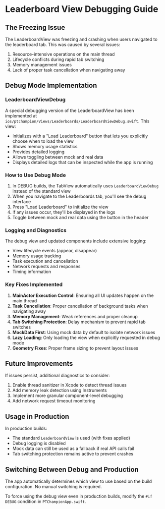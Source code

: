 # Leaderboard View Debugging Guide

## The Freezing Issue

The LeaderboardView was freezing and crashing when users navigated to the leaderboard tab. This was caused by several issues:

1. Resource-intensive operations on the main thread
2. Lifecycle conflicts during rapid tab switching 
3. Memory management issues
4. Lack of proper task cancellation when navigating away

## Debug Mode Implementation

### LeaderboardViewDebug

A special debugging version of the LeaderboardView has been implemented at `ios/ptchampion/Views/Leaderboards/LeaderboardViewDebug.swift`. This view:

- Initializes with a "Load Leaderboard" button that lets you explicitly choose when to load the view
- Shows memory usage statistics
- Provides detailed logging
- Allows toggling between mock and real data
- Displays detailed logs that can be inspected while the app is running

### How to Use Debug Mode

1. In DEBUG builds, the TabView automatically uses `LeaderboardViewDebug` instead of the standard view
2. When you navigate to the Leaderboards tab, you'll see the debug interface
3. Press "Load Leaderboard" to initialize the view
4. If any issues occur, they'll be displayed in the logs
5. Toggle between mock and real data using the button in the header

### Logging and Diagnostics

The debug view and updated components include extensive logging:

- View lifecycle events (appear, disappear)
- Memory usage tracking
- Task execution and cancellation
- Network requests and responses
- Timing information

### Key Fixes Implemented

1. **MainActor Execution Control**: Ensuring all UI updates happen on the main thread
2. **Task Cancellation**: Proper cancellation of background tasks when navigating away
3. **Memory Management**: Weak references and proper cleanup
4. **Tab Switching Protection**: Delay mechanism to prevent rapid tab switches
5. **MockData First**: Using mock data by default to isolate network issues
6. **Lazy Loading**: Only loading the view when explicitly requested in debug mode
7. **Geometry Fixes**: Proper frame sizing to prevent layout issues

## Future Improvements

If issues persist, additional diagnostics to consider:

1. Enable thread sanitizer in Xcode to detect thread issues
2. Add memory leak detection using Instruments
3. Implement more granular component-level debugging
4. Add network request timeout monitoring

## Usage in Production

In production builds:

- The standard `LeaderboardView` is used (with fixes applied)
- Debug logging is disabled
- Mock data can still be used as a fallback if real API calls fail
- Tab switching protection remains active to prevent crashes

## Switching Between Debug and Production

The app automatically determines which view to use based on the build configuration. No manual switching is required.

To force using the debug view even in production builds, modify the `#if DEBUG` condition in `PTChampionApp.swift`. 